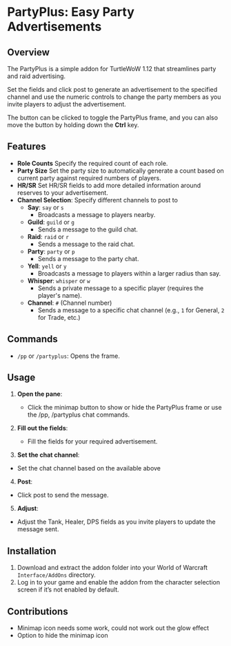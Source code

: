 # PartyPlus: Easy Party Advertisements

## Overview

The PartyPlus is a simple addon for TurtleWoW 1.12 that streamlines party and raid advertising. 

Set the fields and click post to generate an advertisement to the specified channel and use the numeric controls to change the party members as you invite players to adjust the advertisement.

The button can be clicked to toggle the PartyPlus frame, and you can also move the button by holding down the **Ctrl** key. 
## Features

- **Role Counts** Specify the required count of each role.
- **Party Size** Set the party size to automatically generate a count based on current party against required numbers of players.
- **HR/SR** Set HR/SR fields to add more detailed information around reserves to your advertisement.
- **Channel Selection**: Specify different channels to post to 
  - **Say**: `say` or `s`
    - Broadcasts a message to players nearby.
  - **Guild**: `guild` or `g`
    - Sends a message to the guild chat.
  - **Raid**: `raid` or `r`
    - Sends a message to the raid chat.
  - **Party**: `party` or `p`
    - Sends a message to the party chat.
  - **Yell**: `yell` or `y`
    - Broadcasts a message to players within a larger radius than say.
  - **Whisper**: `whisper` or `w`
    - Sends a private message to a specific player (requires the player's name).
  - **Channel**: `#` (Channel number)
    - Sends a message to a specific chat channel (e.g., `1` for General, `2` for Trade, etc.)

## Commands

- `/pp` or `/partyplus`: Opens the frame.

## Usage

1. **Open the pane**:
   - Click the minimap button to show or hide the PartyPlus frame or use the /pp, /partyplus chat commands.
   
2. **Fill out the fields**:
   - Fill the fields for your required advertisement.

3. **Set the chat channel**:
- Set the chat channel based on the available above

4.  **Post**:
- Click post to send the message.

5.  **Adjust**:
- Adjust the Tank, Healer, DPS fields as you invite players to update the message sent.

## Installation

1. Download and extract the addon folder into your World of Warcraft `Interface/AddOns` directory.
2. Log in to your game and enable the addon from the character selection screen if it’s not enabled by default.

## Contributions

- Minimap icon needs some work, could not work out the glow effect
- Option to hide the minimap icon


